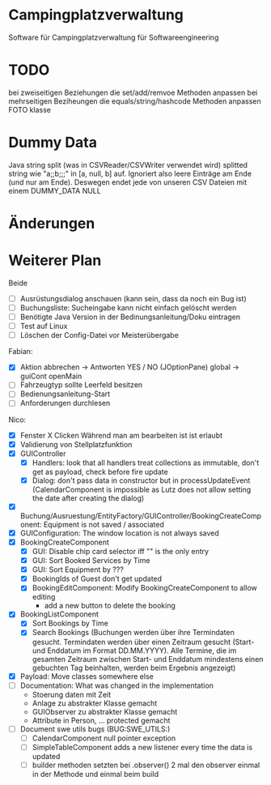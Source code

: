 # Campingplatzverwaltung

Software für Campingplatzverwaltung für Softwareengineering

# TODO

bei zweiseitigen Beziehungen die set/add/remvoe Methoden anpassen
bei mehrseitigen Beziheungen die equals/string/hashcode Methoden anpassen
FOTO klasse

# Dummy Data

Java string split (was in CSVReader/CSVWriter verwendet wird) splitted string wie "a;;b;;;" in [a, null, b] auf.
Ignoriert also leere Einträge am Ende (und nur am Ende). Deswegen endet jede von unseren CSV Dateien mit einem
DUMMY_DATA NULL

# Änderungen

# Weiterer Plan

Beide

- [ ] Ausrüstungsdialog anschauen (kann sein, dass da noch ein Bug ist)
- [ ] Buchungsliste: Sucheingabe kann nicht einfach gelöscht werden
- [ ] Benötigte Java Version in der Bedinungsanleitung/Doku eintragen
- [ ] Test auf Linux
- [ ] Löschen der Config-Datei vor Meisterübergabe

Fabian:

- [x] Aktion abbrechen -> Antworten YES / NO (JOptionPane) global -> guiCont openMain
- [ ] Fahrzeugtyp sollte Leerfeld besitzen
- [ ] Bedienungsanleitung-Start
- [ ] Anforderungen durchlesen

Nico:

- [x] Fenster X Clicken Während man am bearbeiten ist ist erlaubt
- [x] Validierung von Stellplatzfunktion
- [x] GUIController
    - [x] Handlers: look that all handlers treat collections as immutable, don't get as payload, check before
      fire update
    - [x] Dialog: don't pass data in constructor but in processUpdateEvent (CalendarComponent is impossible as Lutz does
      not allow setting the date after creating the dialog)
- [x] Buchung/Ausruestung/EntityFactory/GUIController/BookingCreateComponent: Equipment is not saved / associated
- [x] GUIConfiguration: The window location is not always saved
- [x] BookingCreateComponent
    - [x] GUI: Disable chip card selector iff "" is the only entry
    - [x] GUI: Sort Booked Services by Time
    - [x] GUI: Sort Equipment by ???
    - [x] BookingIds of Guest don't get updated
    - [x] BookingEditComponent: Modify BookingCreateComponent to allow editing
        - add a new button to delete the booking
- [x] BookingListComponent
    - [x] Sort Bookings by Time
    - [x] Search Bookings (Buchungen werden über ihre Termindaten gesucht. Termindaten werden über
      einen Zeitraum gesucht (Start- und Enddatum im Format DD.MM.YYYY). Alle Termine, die im gesamten Zeitraum zwischen
      Start- und Enddatum mindestens einen gebuchten Tag beinhalten, werden beim Ergebnis angezeigt)
- [x] Payload: Move classes somewhere else
- [ ] Documentation: What was changed in the implementation
    - Stoerung daten mit Zeit
    - Anlage zu abstrakter Klasse gemacht
    - GUIObserver zu abstrakter Klasse gemacht
    - Attribute in Person, ... protected gemacht
- [ ] Document swe utils bugs (BUG:SWE_UTILS:)
    - [ ] CalendarComponent null pointer exception
    - [ ] SimpleTableComponent adds a new listener every time the data is updated
    - [ ] builder methoden setzten bei .observer() 2 mal den observer einmal in der Methode und einmal beim build